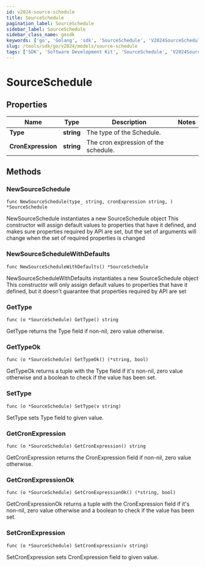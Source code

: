 ```yaml
---
id: v2024-source-schedule
title: SourceSchedule
pagination_label: SourceSchedule
sidebar_label: SourceSchedule
sidebar_class_name: gosdk
keywords: ['go', 'Golang', 'sdk', 'SourceSchedule', 'V2024SourceSchedule'] 
slug: /tools/sdk/go/v2024/models/source-schedule
tags: ['SDK', 'Software Development Kit', 'SourceSchedule', 'V2024SourceSchedule']
---
```


# SourceSchedule

## Properties

Name | Type | Description | Notes
------------ | ------------- | ------------- | -------------
**Type** | **string** | The type of the Schedule. | 
**CronExpression** | **string** | The cron expression of the schedule. | 

## Methods

### NewSourceSchedule

`func NewSourceSchedule(type_ string, cronExpression string, ) *SourceSchedule`

NewSourceSchedule instantiates a new SourceSchedule object
This constructor will assign default values to properties that have it defined,
and makes sure properties required by API are set, but the set of arguments
will change when the set of required properties is changed

### NewSourceScheduleWithDefaults

`func NewSourceScheduleWithDefaults() *SourceSchedule`

NewSourceScheduleWithDefaults instantiates a new SourceSchedule object
This constructor will only assign default values to properties that have it defined,
but it doesn't guarantee that properties required by API are set

### GetType

`func (o *SourceSchedule) GetType() string`

GetType returns the Type field if non-nil, zero value otherwise.

### GetTypeOk

`func (o *SourceSchedule) GetTypeOk() (*string, bool)`

GetTypeOk returns a tuple with the Type field if it's non-nil, zero value otherwise
and a boolean to check if the value has been set.

### SetType

`func (o *SourceSchedule) SetType(v string)`

SetType sets Type field to given value.


### GetCronExpression

`func (o *SourceSchedule) GetCronExpression() string`

GetCronExpression returns the CronExpression field if non-nil, zero value otherwise.

### GetCronExpressionOk

`func (o *SourceSchedule) GetCronExpressionOk() (*string, bool)`

GetCronExpressionOk returns a tuple with the CronExpression field if it's non-nil, zero value otherwise
and a boolean to check if the value has been set.

### SetCronExpression

`func (o *SourceSchedule) SetCronExpression(v string)`

SetCronExpression sets CronExpression field to given value.



